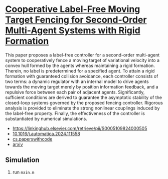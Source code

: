 # [Cooperative Label-Free Moving Target Fencing for Second-Order Multi-Agent Systems with Rigid Formation](https://doi.org/10.1016/j.automatica.2024.111558)

This paper proposes a label-free controller for a second-order multi-agent system to cooperatively fence a moving target of variational velocity into a convex hull formed by the agents whereas maintaining a rigid formation. Therein, no label is predetermined for a specified agent. To attain a rigid formation with guaranteed collision avoidance, each controller consists of two terms: a dynamic regulator with an internal model to drive agents towards the moving target merely by position information feedback, and a repulsive force between each pair of adjacent agents. Significantly, sufficient conditions are derived to guarantee the asymptotic stability of the closed-loop systems governed by the proposed fencing controller. Rigorous analysis is provided to eliminate the strong nonlinear couplings induced by the label-free property. Finally, the effectiveness of the controller is substantiated by numerical simulations.


- https://linkinghub.elsevier.com/retrieve/pii/S0005109824000505
- [10.1016/j.automatica.2024.111558](https://doi.org/10.1016/j.automatica.2024.111558)
- [cs.paperswithcode](https://cs.paperswithcode.com/paper/cooperative-label-free-moving-target-fencing)
- [arxiv](https://arxiv.org/abs/2311.00978v1)

## Simulation

1. run `main.m`
